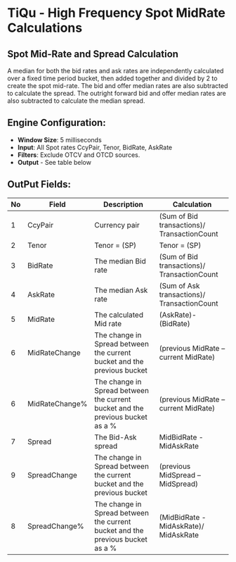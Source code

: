 # TiQu - High Frequency Spot MidRate Calculations

## Spot Mid-Rate and Spread Calculation
A median for both the bid rates and ask rates are independently calculated over a fixed time period bucket, then added together and divided by 2 to create the spot mid-rate. The bid and offer median rates are also subtracted to calculate the spread. The outright forward bid and offer median rates are also subtracted to calculate the median spread.

## Engine Configuration:

* **Window Size**: 5 milliseconds
* **Input**: All Spot rates CcyPair, Tenor, BidRate, AskRate 
* **Filters**: Exclude OTCV and OTCD sources.
* **Output** - See table below

## OutPut Fields:

| No | Field | Description | Calculation |
| -- | -- | -- | -- |
| 1 | CcyPair | Currency pair | (Sum of Bid transactions)/ TransactionCount |
| 2 | Tenor | Tenor = (SP) | Tenor = (SP) |
| 3 | BidRate | The median Bid rate | (Sum of Bid transactions)/ TransactionCount |
| 4 | AskRate | The median Ask rate | (Sum of Ask transactions)/ TransactionCount | 
| 5 | MidRate | The calculated Mid rate | (AskRate)- (BidRate) | 
| 6 | MidRateChange | The change in Spread between the current bucket and the previous bucket | (previous MidRate – current MidRate) |
| 6 | MidRateChange% | The change in Spread between the current bucket and the previous bucket as a % | (previous MidRate – current MidRate) |
| 7| Spread | The Bid-Ask spread | MidBidRate - MidAskRate | 
| 9 | SpreadChange | The change in Spread between the current bucket and the previous bucket | (previous MidSpread – MidSpread) | 
| 8 | SpreadChange% | The change in Spread between the current bucket and the previous bucket as a % | (MidBidRate - MidAskRate)/ MidAskRate | 

